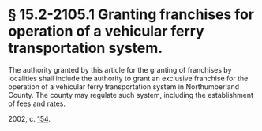# § 15.2-2105.1 Granting franchises for operation of a vehicular ferry transportation system.

<p>The authority granted by this article for the granting of franchises by localities shall include the authority to grant an exclusive franchise for the operation of a vehicular ferry transportation system in Northumberland County. The county may regulate such system, including the establishment of fees and rates.</p><p>2002, c. <a href='http://lis.virginia.gov/cgi-bin/legp604.exe?021+ful+CHAP0154'>154</a>.</p>
